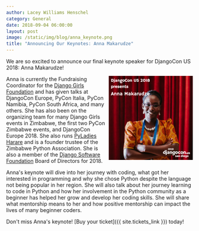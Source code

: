 ```yaml
---
author: Lacey Williams Henschel
category: General
date: 2018-09-04 06:00:00
layout: post
image: /static/img/blog/anna_keynote.png
title: "Announcing Our Keynotes: Anna Makarudze"
---
```


We are so excited to announce our final keynote speaker for DjangoCon US 2018: Anna Makarudze!

<img src="/static/img/blog/anna_keynote.png" alt="Photo of Anna Makarudze" style="width:45%; display:block; float:right;" />

Anna is currently the Fundraising Coordinator for the [Django Girls Foundation](https://djangogirls.org/) and has given talks at DjangoCon Europe, PyCon Italia, PyCon Namibia, PyCon South Africa, and many others. She has also been on the organizing team for many Django Girls events in Zimbabwe, the first two PyCon Zimbabwe events, and DjangoCon Europe 2018. She also runs [PyLadies Harare](https://twitter.com/PyladiesHRE) and is a founder trustee of the Zimbabwe Python Association. She is also a member of the [Django Software Foundation](https://www.djangoproject.com/foundation/) Board of Directors for 2018.

Anna's keynote will dive into her journey with coding, what got her interested in programming and why she chose Python despite the language not being popular in her region. She will also talk about her journey learning to code in Python and how her involvement in the Python community as a beginner has helped her grow and develop her coding skills. She will share what mentorship means to her and how positive mentorship can impact the lives of many beginner coders.

Don't miss Anna's keynote! [Buy your ticket]({{ site.tickets_link }}) today!
